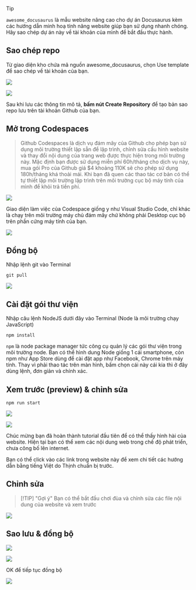 > [!TIP]
> `awesome_docusaurus` là mẫu website nâng cao cho dự án Docusaurus kèm các hướng dẫn minh hoạ tính năng website giúp bạn sử dụng nhanh chóng. Hãy sao chép dự án này về tài khoản của mình để bắt đầu thực hành.

## Sao chép repo

Từ giao diện kho chứa mã nguồn awesome_docusaurus, chọn Use template để sao chép về tài khoản của bạn.

![](static/images/use_as_template.png)

![](static/images/clone_a_repo_as_templae.png)

Sau khi lưu các thông tin mô tả, **bấm nút Create Repository** để tạo bản sao repo lưu trên tài khoản Github của bạn.

## Mở trong Codespaces

> Github Codespaces là dịch vụ đám mây của Github cho phép bạn sử dụng môi trường thiết lập sẵn để lập trình, chỉnh sửa cấu hình website và thay đổi nội dung của trang web được thực hiện trong môi trường này. Mặc định bạn được sử dụng miễn phí 60h/tháng cho dịch vụ này, mua gói Pro của Github giá $4 khoảng 110K sẽ cho phép sử dụng 180h/tháng khá thoải mái. Khi bạn đã quen các thao tác cơ bản có thể tự thiết lập môi trường lập trình trên môi trường cục bộ máy tính của mình để khỏi trả tiền phí.

![](static/images/open_codespaces.png)

Giao diện làm việc của Codespace giống y như Visual Studio Code, chỉ khác là chạy trên môi trường máy chủ đám mây chứ không phải Desktop cục bộ trên phần cứng máy tính của bạn.

![](static/images/codespaces_vscode_ui_layout.png)

## Đồng bộ

Nhập lệnh git vào Terminal

```
git pull
```

![](static/images/git_pull_terminal.png)

## Cài đặt gói thư viện

Nhập câu lệnh NodeJS dưới đây vào Terminal  (Node là môi trường chạy JavaScript)

```
npm install
```

`npm` là node package manager tức công cụ quản lý các gói thư viện trong môi trường node. Bạn có thể hình dung Node giống 1 cái smartphone, còn npm như App Store dùng để cài đặt app như Facebook, Chrome trên máy tính. Thay vì phải thao tác trên màn hình, bấm chọn cái này cái kia thì ở đây dùng lệnh, đơn giản và chính xác.

## Xem trước (preview) & chỉnh sửa

```
npm run start
```

![](static/images/docusaurus_preview.png)

![](static/images/docusaurus_first_impression.png)

Chúc mừng bạn đã hoàn thành tutorial đầu tiên để có thể thấy hình hài của website. 
Hiện tại bạn có thể xem các nội dung web trong chế độ phát triển, chưa công bố lên internet.

Bạn có thể click vào các link trong website này để xem chi tiết các hướng dẫn bằng tiếng Việt do Thịnh chuẩn bị trước.

## Chỉnh sửa

> [!TIP] "Gợi ý"
> Bạn có thể bắt đầu chơi đùa và chỉnh sửa các file nội dung của website và xem trước 

![](static/images/start_editting_simple_browser.png)
## Sao lưu & đồng bộ

![](static/images/commit_changes_codespaces.png)

![](static/images/sync_change_git_codespace.png)

OK để tiếp tục đồng bộ

![](static/images/Pasted%20image%2020241115224653.png)
